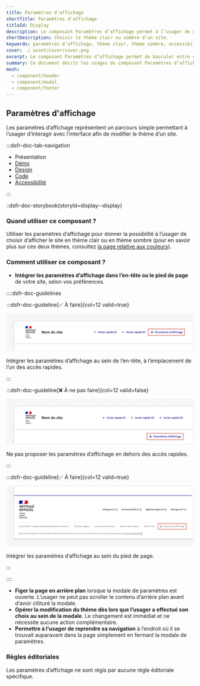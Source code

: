 ```yaml
---
title: Paramètres d'affichage
shortTitle: Paramètres d'affichage
titleId: Display
description: Le composant Paramètres d’affichage permet à l’usager de modifier le thème visuel d’un site entre mode clair et mode sombre.
shortDescription: Choisir le thème clair ou sombre d’un site.
keywords: paramètres d’affichage, thème clair, thème sombre, accessibilité, modale, interface, design system, expérience utilisateur, header, footer
cover: ./_asset/cover/cover.png
excerpt: Le composant Paramètres d’affichage permet de basculer entre un thème clair ou sombre. Il s’intègre dans l’en-tête ou le pied de page et s’utilise via une modale dédiée.
summary: Ce document décrit les usages du composant Paramètres d’affichage, qui offre à l’usager le choix entre un thème clair ou sombre pour améliorer son confort de navigation. Il précise où et comment intégrer ce composant, les comportements attendus lors de l’ouverture de la modale et la gestion de l’arrière-plan. Le changement de thème s’opère instantanément, sans validation supplémentaire. Ce guide s’adresse aux concepteurs souhaitant offrir une personnalisation simple et accessible de l’interface.
mesh:
  - component/header
  - component/modal
  - component/footer
---
```


## Paramètres d'affichage

Les paramètres d’affichage représentent un parcours simple permettant à l’usager d’interagir avec l’interface afin de modifier le thème d’un site.

:::dsfr-doc-tab-navigation

- Présentation
- [Démo](./demo/index.md)
- [Design](./design/index.md)
- [Code](./code/index.md)
- [Accessibilité](./accessibility/index.md)

:::

::dsfr-doc-storybook{storyId=display--display}

### Quand utiliser ce composant ?

Utiliser les paramètres d’affichage pour donner la possibilité à l’usager de choisir d’afficher le site en thème clair ou en thème sombre (pour en savoir plus sur ces deux thèmes, consultez [la page relative aux couleurs](../../../../core/_part/doc/color/index.md)).

### Comment utiliser ce composant ?

- **Intégrer les paramètres d’affichage dans l’en-tête ou le pied de page** de votre site, selon vos préférences.

::::dsfr-doc-guidelines

:::dsfr-doc-guideline[✅ À faire]{col=12 valid=true}

![](./_asset/use/do-1.png)

Intégrer les paramètres d’affichage au sein de l’en-tête, à l’emplacement de l’un des accès rapides.

:::

:::dsfr-doc-guideline[❌ À ne pas faire]{col=12 valid=false}

![](./_asset/use/dont-1.png)

Ne pas proposer les paramètres d’affichage en dehors des accès rapides.

:::

:::dsfr-doc-guideline[✅ À faire]{col=12 valid=true}

![](./_asset/use/do-2.png)

Intégrer les paramètres d’affichage au sein du pied de page.

:::

::::

- **Figer la page en arrière plan** lorsque la modale de paramètres est ouverte. L’usager ne peut pas scroller le contenu d’arrière plan avant d’avoir clôturé la modale.
- **Opérer la modification du thème dès lors que l’usager a effectué son choix au sein de la modale**. Le changement est immédiat et ne nécessite aucune action complémentaire.
- **Permettre à l’usager de reprendre sa navigation** à l’endroit où il se trouvait auparavant dans la page simplement en fermant la modale de paramètres.

### Règles éditoriales

Les paramètres d’affichage ne sont régis par aucune règle éditoriale spécifique.
